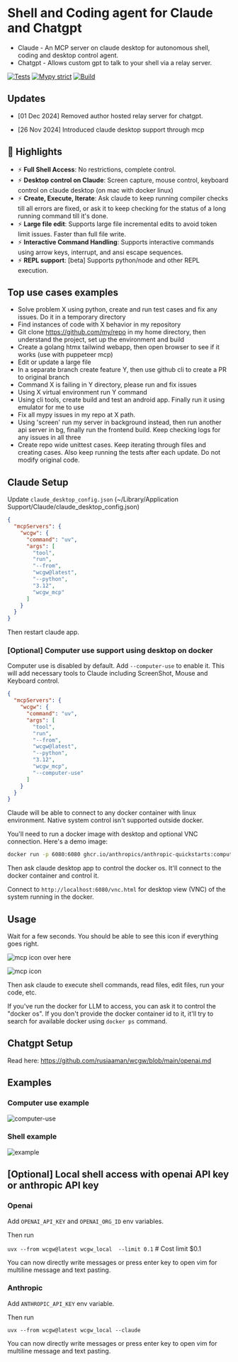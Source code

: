# Shell and Coding agent for Claude and Chatgpt

- Claude - An MCP server on claude desktop for autonomous shell, coding and desktop control agent.
- Chatgpt - Allows custom gpt to talk to your shell via a relay server. 

[![Tests](https://github.com/rusiaaman/wcgw/actions/workflows/python-tests.yml/badge.svg?branch=main)](https://github.com/rusiaaman/wcgw/actions/workflows/python-tests.yml)
[![Mypy strict](https://github.com/rusiaaman/wcgw/actions/workflows/python-types.yml/badge.svg?branch=main)](https://github.com/rusiaaman/wcgw/actions/workflows/python-types.yml)
[![Build](https://github.com/rusiaaman/wcgw/actions/workflows/python-publish.yml/badge.svg)](https://github.com/rusiaaman/wcgw/actions/workflows/python-publish.yml)

## Updates

- [01 Dec 2024] Removed author hosted relay server for chatgpt.

- [26 Nov 2024] Introduced claude desktop support through mcp

## 🚀 Highlights

- ⚡ **Full Shell Access**: No restrictions, complete control.
- ⚡ **Desktop control on Claude**: Screen capture, mouse control, keyboard control on claude desktop (on mac with docker linux)
- ⚡ **Create, Execute, Iterate**: Ask claude to keep running compiler checks till all errors are fixed, or ask it to keep checking for the status of a long running command till it's done.
- ⚡ **Large file edit**: Supports large file incremental edits to avoid token limit issues. Faster than full file write.
- ⚡ **Interactive Command Handling**: Supports interactive commands using arrow keys, interrupt, and ansi escape sequences.
- ⚡ **REPL support**: [beta] Supports python/node and other REPL execution.

## Top use cases examples
- Solve problem X using python, create and run test cases and fix any issues. Do it in a temporary directory
- Find instances of code with X behavior in my repository
- Git clone https://github.com/my/repo in my home directory, then understand the project, set up the environment and build
- Create a golang htmx tailwind webapp, then open browser to see if it works (use with puppeteer mcp)
- Edit or update a large file
- In a separate branch create feature Y, then use github cli to create a PR to original branch
- Command X is failing in Y directory, please run and fix issues
- Using X virtual environment run Y command
- Using cli tools, create build and test an android app. Finally run it using emulator for me to use
- Fix all mypy issues in my repo at X path.
- Using 'screen' run my server in background instead, then run another api server in bg, finally run the frontend build. Keep checking logs for any issues in all three
- Create repo wide unittest cases. Keep iterating through files and creating cases. Also keep running the tests after each update. Do not modify original code.

## Claude Setup

Update `claude_desktop_config.json` (~/Library/Application Support/Claude/claude_desktop_config.json)

```json
{
  "mcpServers": {
    "wcgw": {
      "command": "uv",
      "args": [
        "tool",
        "run",
        "--from",
        "wcgw@latest",
        "--python",
        "3.12",
        "wcgw_mcp"
      ]
    }
  }
}
```

Then restart claude app.

### [Optional] Computer use support using desktop on docker

Computer use is disabled by default. Add `--computer-use` to enable it. This will add necessary tools to Claude including ScreenShot, Mouse and Keyboard control.

```json
{
  "mcpServers": {
    "wcgw": {
      "command": "uv",
      "args": [
        "tool",
        "run",
        "--from",
        "wcgw@latest",
        "--python",
        "3.12",
        "wcgw_mcp",
        "--computer-use"
      ]
    }
  }
}
```

Claude will be able to connect to any docker container with linux environment. Native system control isn't supported outside docker.

You'll need to run a docker image with desktop and optional VNC connection. Here's a demo image:

```sh
docker run -p 6080:6080 ghcr.io/anthropics/anthropic-quickstarts:computer-use-demo-latest
```

Then ask claude desktop app to control the docker os. It'll connect to the docker container and control it.

Connect to `http://localhost:6080/vnc.html` for desktop view (VNC) of the system running in the docker.

## Usage

Wait for a few seconds. You should be able to see this icon if everything goes right.

![mcp icon](https://github.com/rusiaaman/wcgw/blob/main/static/rocket-icon.png?raw=true)
over here

![mcp icon](https://github.com/rusiaaman/wcgw/blob/main/static/claude-ss.jpg?raw=true)

Then ask claude to execute shell commands, read files, edit files, run your code, etc.

If you've run the docker for LLM to access, you can ask it to control the "docker os". If you don't provide the docker container id to it, it'll try to search for available docker using `docker ps` command.


## Chatgpt Setup

Read here: https://github.com/rusiaaman/wcgw/blob/main/openai.md

## Examples

### Computer use example

![computer-use](https://github.com/rusiaaman/wcgw/blob/main/static/computer-use.jpg?raw=true)

### Shell example

![example](https://github.com/rusiaaman/wcgw/blob/main/static/example.jpg?raw=true)


## [Optional] Local shell access with openai API key or anthropic API key

### Openai

Add `OPENAI_API_KEY` and `OPENAI_ORG_ID` env variables.

Then run

`uvx --from wcgw@latest wcgw_local  --limit 0.1` # Cost limit $0.1

You can now directly write messages or press enter key to open vim for multiline message and text pasting.

### Anthropic

Add `ANTHROPIC_API_KEY` env variable.

Then run

`uvx --from wcgw@latest wcgw_local --claude`

You can now directly write messages or press enter key to open vim for multiline message and text pasting.
